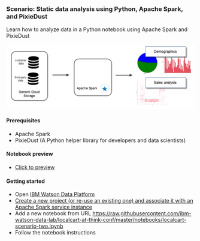 ### Scenario: Static data analysis using Python, Apache Spark, and PixieDust

Learn how to analyze data in a Python notebook using Apache Spark and PixieDust

![scenario_2](https://raw.githubusercontent.com/ibm-watson-data-lab/localcart-at-think-conf/master/images/scenario_2.png)

#### Prerequisites
 * Apache Spark
 * PixieDust (A Python helper library for developers and data scientists)

#### Notebook preview

 * [Click to preview]()
 
#### Getting started

* Open [IBM Watson Data Platform](http://datascience.ibm.com/analytics)
* [Create a new project (or re-use an existing one) and associate it with an Apache Spark service instance](https://dataplatform.ibm.com/projects?context=analytics)
* Add a new notebook from URL https://raw.githubusercontent.com/ibm-watson-data-lab/localcart-at-think-conf/master/notebooks/localcart-scenario-two.ipynb
* Follow the notebook instructions
